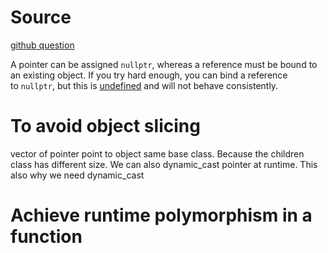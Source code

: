 
# Source
[ github question](https://stackoverflow.com/questions/57483/what-are-the-differences-between-a-pointer-variable-and-a-reference-variable)

A pointer can be assigned `nullptr`, whereas a reference must be bound to an existing object. If you try hard enough, you can bind a reference to `nullptr`, but this is [undefined](https://stackoverflow.com/questions/2397984/) and will not behave consistently.

# To avoid object slicing

vector of pointer point to object same base class. Because the children class has different size.
We can also dynamic_cast pointer at runtime.
This also why we need dynamic_cast

# Achieve runtime polymorphism in a function


